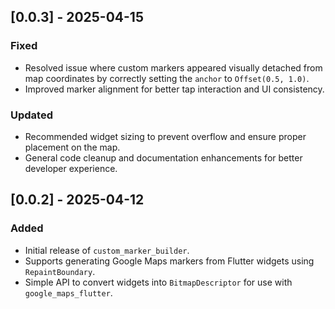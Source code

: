 ## [0.0.3] - 2025-04-15
### Fixed
- Resolved issue where custom markers appeared visually detached from map coordinates by correctly setting the `anchor` to `Offset(0.5, 1.0)`.
- Improved marker alignment for better tap interaction and UI consistency.

### Updated
- Recommended widget sizing to prevent overflow and ensure proper placement on the map.
- General code cleanup and documentation enhancements for better developer experience.

## [0.0.2] - 2025-04-12
### Added
- Initial release of `custom_marker_builder`.
- Supports generating Google Maps markers from Flutter widgets using `RepaintBoundary`.
- Simple API to convert widgets into `BitmapDescriptor` for use with `google_maps_flutter`.
